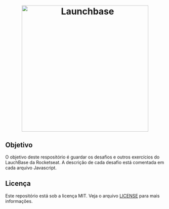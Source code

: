 <h1 align="center">
    <img alt="Launchbase" src="https://storage.googleapis.com/golden-wind/bootcamp-launchbase/logo.png" width="400px" />
</h1>

## Objetivo

O objetivo deste respositório é guardar os desafios e outros exercícios do LauchBase da Rocketseat. A descrição de cada desafio está comentada em cada arquivo Javascript.


## Licença

Este repositório está sob a licença MIT. Veja o arquivo [LICENSE](/LICENSE) para mais informações. 

